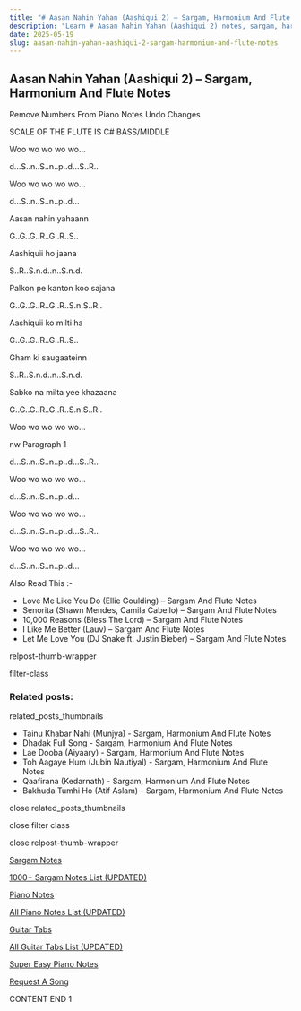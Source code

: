 ```yaml
---
title: "# Aasan Nahin Yahan (Aashiqui 2) – Sargam, Harmonium And Flute Notes"
description: "Learn # Aasan Nahin Yahan (Aashiqui 2) notes, sargam, harmonium notations and flute notes. Easy step-by-step tutorial for beginners."
date: 2025-05-19
slug: aasan-nahin-yahan-aashiqui-2-sargam-harmonium-and-flute-notes
---
```


## Aasan Nahin Yahan (Aashiqui 2) – Sargam, Harmonium And Flute Notes

Remove Numbers From Piano Notes
Undo Changes

SCALE OF THE FLUTE IS C# BASS/MIDDLE

Woo wo wo wo wo…

d…S..n..S..n..p..d…S..R..

Woo wo wo wo wo…

d…S..n..S..n..p..d…

Aasan nahin yahaann

G..G..G..R..G..R..S..

Aashiquii ho jaana

S..R..S.n.d..n..S.n.d.

Palkon pe kanton koo sajana

G..G..G..R..G..R..S.n.S..R..

Aashiquii ko milti ha

G..G..G..R..G..R..S..

Gham ki saugaateinn

S..R..S.n.d..n..S.n.d.

Sabko na milta yee khazaana

G..G..G..R..G..R..S.n.S..R..

Woo wo wo wo wo…

nw Paragraph 1

d…S..n..S..n..p..d…S..R..

Woo wo wo wo wo…

d…S..n..S..n..p..d…

Woo wo wo wo wo…

d…S..n..S..n..p..d…S..R..

Woo wo wo wo wo…

d…S..n..S..n..p..d…

Also Read This :-

* Love Me Like You Do (Ellie Goulding) – Sargam And Flute Notes
* Senorita (Shawn Mendes, Camila Cabello) – Sargam And Flute Notes
* 10,000 Reasons (Bless The Lord) – Sargam And Flute Notes
* I Like Me Better (Lauv) – Sargam And Flute Notes
* Let Me Love You (DJ Snake ft. Justin Bieber) – Sargam And Flute Notes

relpost-thumb-wrapper

filter-class

### Related posts:

related_posts_thumbnails

* Tainu Khabar Nahi (Munjya) - Sargam, Harmonium And Flute Notes
* Dhadak Full Song - Sargam, Harmonium And Flute Notes
* Lae Dooba (Aiyaary) - Sargam, Harmonium And Flute Notes
* Toh Aagaye Hum (Jubin Nautiyal) - Sargam, Harmonium And Flute Notes
* Qaafirana (Kedarnath) - Sargam, Harmonium And Flute Notes
* Bakhuda Tumhi Ho (Atif Aslam) - Sargam, Harmonium And Flute Notes

close related_posts_thumbnails

close filter class

close relpost-thumb-wrapper

[Sargam Notes](https://www.notationsworld.com/sargam-notes.html)

[1000+ Sargam Notes List (UPDATED)](https://www.notationsworld.com/all-songs-list-sargam-notes.html)

[Piano Notes](https://www.notationsworld.com/piano-notes.html)

[All Piano Notes List (UPDATED)](https://www.notationsworld.com/all-songs-list-piano-notes.html)

[Guitar Tabs](https://www.notationsworld.com/guitar-tabs.html)

[All Guitar Tabs List (UPDATED)](https://www.notationsworld.com/all-songs-list-guitar-tabs.html)

[Super Easy Piano Notes](https://studywall.in/)

[Request A Song](https://www.notationsworld.com/request-a-song.html)

CONTENT END 1

